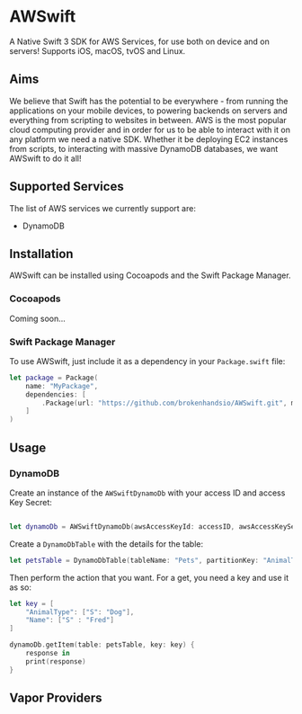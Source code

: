 # AWSwift
A Native Swift 3 SDK for AWS Services, for use both on device and on servers! Supports iOS, macOS, tvOS and Linux.

## Aims

We believe that Swift has the potential to be everywhere - from running the applications on your mobile devices, to powering backends on servers and everything from scripting to websites in between. AWS is the most popular cloud computing provider and in order for us to be able to interact with it on any platform we need a native SDK. Whether it be deploying EC2 instances from scripts, to interacting with massive DynamoDB databases, we want AWSwift to do it all! 

## Supported Services

The list of AWS services we currently support are:
* DynamoDB

## Installation

AWSwift can be installed using Cocoapods and the Swift Package Manager.

### Cocoapods

Coming soon...

### Swift Package Manager

To use AWSwift, just include it as a dependency in your `Package.swift` file:

```swift
let package = Package(
    name: "MyPackage",
    dependencies: [
        .Package(url: "https://github.com/brokenhandsio/AWSwift.git", majorVersion: 0)
    ]
)

```

## Usage

### DynamoDB

Create an instance of the `AWSwiftDynamoDb` with your access ID and access Key Secret:

```swift

let dynamoDb = AWSwiftDynamoDb(awsAccessKeyId: accessID, awsAccessKeySecret: accessSecret)
```

Create a `DynamoDbTable` with the details for the table:

```swift
let petsTable = DynamoDbTable(tableName: "Pets", partitionKey: "AnimalType", sortKey: "Name")
```

Then perform the action that you want. For a get, you need a key and use it as so:

```swift
let key = [
    "AnimalType": ["S": "Dog"],
    "Name": ["S" : "Fred"]
]

dynamoDb.getItem(table: petsTable, key: key) {
    response in
    print(response)
}
```

## Vapor Providers

